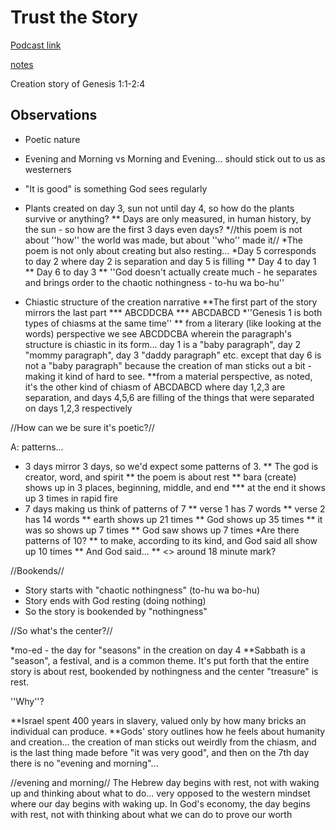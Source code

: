 # Trust the Story

[Podcast link](https://www.bemadiscipleship.com/1)

[notes](https://bemadiscipleship.s3.us-east-2.amazonaws.com/BEMA+001+Trust+the+Story.pdf)

Creation story of Genesis 1:1-2:4

## Observations

* Poetic nature
* Evening and Morning vs Morning and Evening... should stick out to us as westerners
* "It is good" is something God sees regularly
* Plants created on day 3, sun not until day 4, so how do the plants survive or anything?
** Days are only measured, in human history, by the sun - so how are the first 3 days even days?
*//this poem is not about ''how'' the world was made, but about ''who'' made it//
*The poem is not only about creating but also resting...
*Day 5 corresponds to day 2 where day 2 is separation and day 5 is filling
**  Day 4 to day 1
** Day 6 to day 3
** ''God doesn't actually create much - he separates and brings order to the chaotic nothingness - to-hu wa bo-hu''

* Chiastic structure of the creation narrative
**The first part of the story mirrors the last part
*** ABCDDCBA 
*** ABCDABCD
*''Genesis 1 is both types of chiasms at the same time''
** from a literary (like looking at the words) perspective we see ABCDDCBA wherein the paragraph's structure is chiastic in its form... day 1 is a "baby paragraph", day 2 "mommy paragraph", day 3 "daddy paragraph" etc. except that day 6 is not a "baby paragraph" because the creation of man sticks out a bit - making it kind of hard to see.
**from a material perspective, as noted, it's the other kind of chiasm of ABCDABCD where day 1,2,3 are separation, and days 4,5,6 are filling of the things that were separated on days 1,2,3 respectively

//How can we be sure it's poetic?//

A: patterns...

* 3 days mirror 3 days, so we'd expect some patterns of 3.
** The god is creator, word, and spirit
** the poem is about rest
** bara (create) shows up in 3 places, beginning, middle, and end
*** at the end it shows up 3 times in rapid fire 
* 7 days making us think of patterns of 7
** verse 1 has 7 words
** verse 2 has 14 words
** earth shows up 21 times
** God shows up 35 times
** it was so shows up 7 times
** God saw shows up 7 times
*Are there patterns of 10?
** to make, according to its kind, and God said all show up 10 times
** And God said...
** <<another one>> around 18 minute mark?

//Bookends//
* Story starts with "chaotic nothingness" (to-hu wa bo-hu)
* Story ends with God resting (doing nothing)
* So the story is bookended by "nothingness"

//So what's the center?//

*mo-ed - the day for "seasons" in the creation on day 4
**Sabbath is a "season", a festival, and is a common theme. It's put forth that the entire story is about rest, bookended by nothingness and the center "treasure" is rest.

''Why''?

**Israel spent 400 years in slavery, valued only by how many bricks an individual can produce.
**Gods' story outlines how he feels about humanity and creation... the creation of man sticks out weirdly from the chiasm, and is the last thing made before "it was very good", and then on the 7th day there is no "evening and morning"...

//evening and morning//
The Hebrew day begins with rest, not with waking up and thinking about what to do... very opposed to the western mindset where our day begins with waking up. In God's economy, the day begins with rest, not with thinking about what we can do to prove our worth
